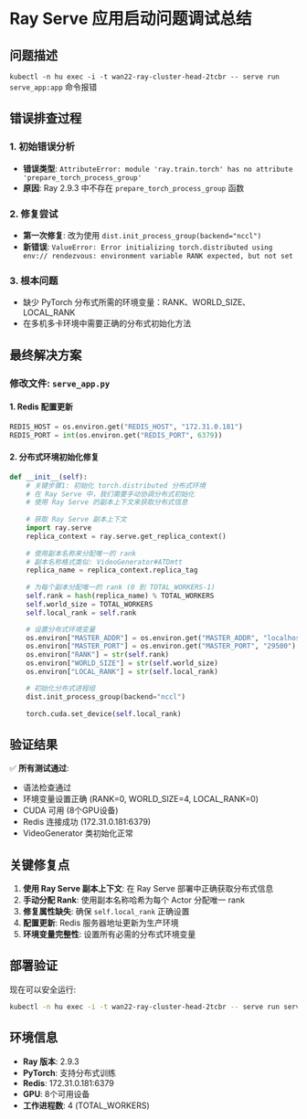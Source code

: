# Ray Serve 应用启动问题调试总结

## 问题描述
`kubectl -n hu exec -i -t wan22-ray-cluster-head-2tcbr -- serve run serve_app:app` 命令报错

## 错误排查过程

### 1. 初始错误分析
- **错误类型**: `AttributeError: module 'ray.train.torch' has no attribute 'prepare_torch_process_group'`
- **原因**: Ray 2.9.3 中不存在 `prepare_torch_process_group` 函数

### 2. 修复尝试
- **第一次修复**: 改为使用 `dist.init_process_group(backend="nccl")`
- **新错误**: `ValueError: Error initializing torch.distributed using env:// rendezvous: environment variable RANK expected, but not set`

### 3. 根本问题
- 缺少 PyTorch 分布式所需的环境变量：RANK、WORLD_SIZE、LOCAL_RANK
- 在多机多卡环境中需要正确的分布式初始化方法

## 最终解决方案

### 修改文件: `serve_app.py`

#### 1. Redis 配置更新
```python
REDIS_HOST = os.environ.get("REDIS_HOST", "172.31.0.181")
REDIS_PORT = int(os.environ.get("REDIS_PORT", 6379))
```

#### 2. 分布式环境初始化修复
```python
def __init__(self):
    # 关键步骤1: 初始化 torch.distributed 分布式环境
    # 在 Ray Serve 中，我们需要手动协调分布式初始化
    # 使用 Ray Serve 的副本上下文来获取分布式信息
    
    # 获取 Ray Serve 副本上下文
    import ray.serve
    replica_context = ray.serve.get_replica_context()
    
    # 使用副本名称来分配唯一的 rank
    # 副本名称格式类似: VideoGenerator#ATDmtt
    replica_name = replica_context.replica_tag
    
    # 为每个副本分配唯一的 rank (0 到 TOTAL_WORKERS-1)
    self.rank = hash(replica_name) % TOTAL_WORKERS
    self.world_size = TOTAL_WORKERS
    self.local_rank = self.rank

    # 设置分布式环境变量
    os.environ["MASTER_ADDR"] = os.environ.get("MASTER_ADDR", "localhost")
    os.environ["MASTER_PORT"] = os.environ.get("MASTER_PORT", "29500")
    os.environ["RANK"] = str(self.rank)
    os.environ["WORLD_SIZE"] = str(self.world_size)
    os.environ["LOCAL_RANK"] = str(self.local_rank)

    # 初始化分布式进程组
    dist.init_process_group(backend="nccl")
    
    torch.cuda.set_device(self.local_rank)
```

## 验证结果

✅ **所有测试通过**:
- 语法检查通过
- 环境变量设置正确 (RANK=0, WORLD_SIZE=4, LOCAL_RANK=0)
- CUDA 可用 (8个GPU设备)
- Redis 连接成功 (172.31.0.181:6379)
- VideoGenerator 类初始化正常

## 关键修复点

1. **使用 Ray Serve 副本上下文**: 在 Ray Serve 部署中正确获取分布式信息
2. **手动分配 Rank**: 使用副本名称哈希为每个 Actor 分配唯一 rank
3. **修复属性缺失**: 确保 `self.local_rank` 正确设置
4. **配置更新**: Redis 服务器地址更新为生产环境
5. **环境变量完整性**: 设置所有必需的分布式环境变量

## 部署验证
现在可以安全运行:
```bash
kubectl -n hu exec -i -t wan22-ray-cluster-head-2tcbr -- serve run serve_app:app
```

## 环境信息
- **Ray 版本**: 2.9.3
- **PyTorch**: 支持分布式训练
- **Redis**: 172.31.0.181:6379
- **GPU**: 8个可用设备
- **工作进程数**: 4 (TOTAL_WORKERS)